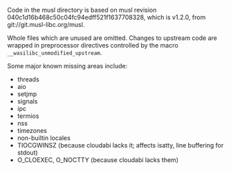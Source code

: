 Code in the musl directory is based on musl revision
040c1d16b468c50c04fc94edff521f1637708328, which is v1.2.0, from
git://git.musl-libc.org/musl.

Whole files which are unused are omitted. Changes to upstream code are wrapped
in preprocessor directives controlled by the macro `__wasilibc_unmodified_upstream`.

Some major known missing areas include:
 - threads
 - aio
 - setjmp
 - signals
 - ipc
 - termios
 - nss
 - timezones
 - non-builtin locales
 - TIOCGWINSZ (because cloudabi lacks it; affects isatty, line buffering for stdout)
 - O\_CLOEXEC, O\_NOCTTY (because cloudabi lacks them)
